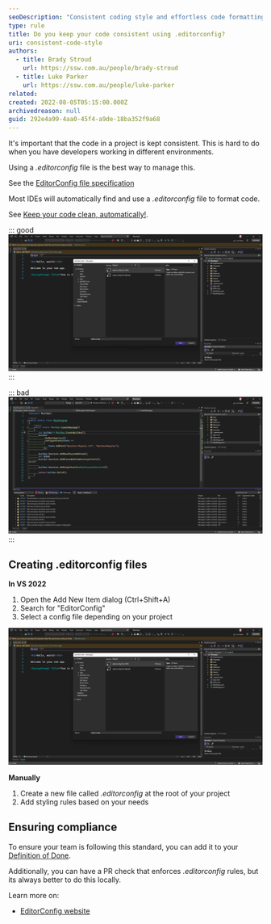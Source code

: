 ```yaml
---
seoDescription: "Consistent coding style and effortless code formatting with .editorconfig."
type: rule
title: Do you keep your code consistent using .editorconfig?
uri: consistent-code-style
authors:
  - title: Brady Stroud
    url: https://ssw.com.au/people/brady-stroud
  - title: Luke Parker
    url: https://ssw.com.au/people/luke-parker
related:
created: 2022-08-05T05:15:00.000Z
archivedreason: null
guid: 292e4a99-4aa0-45f4-a9de-18ba352f9a68
---
```


It's important that the code in a project is kept consistent. This is hard to do when you have developers working in different environments. 

Using a *.editorconfig* file is the best way to manage this.

<!--endintro-->

See the [EditorConfig file specification](https://spec.editorconfig.org)

Most IDEs will automatically find and use a *.editorconfig* file to format code.

See [Keep your code clean, automatically!](https://devblogs.microsoft.com/visualstudio/visual-studio-17-1-preview-2-is-now-available/#keep-your-code-clean-automatically).

::: good
![Good example - Project using a ".editorconfig" file](vs2022-add-editorconfig.png)
:::

::: bad
![Bad example - Project using StyleCop (old)](vs-2022-stylecop.png)
:::

## Creating **.editorconfig** files

**In VS 2022**
1. Open the Add New Item dialog (Ctrl+Shift+A)
2. Search for "EditorConfig"
3. Select a config file depending on your project

![Figure: Creating .editorconfig in VS 2022](vs2022-add-editorconfig.png)

**Manually**
1. Create a new file called *.editorconfig* at the root of your project
2. Add styling rules based on your needs

## Ensuring compliance
To ensure your team is following this standard, you can add it to your [Definition of Done](/definition-of-done).

Additionally, you can have a PR check that enforces *.editorconfig* rules, but its always better to do this locally.

Learn more on:
- [EditorConfig website](https://editorconfig.org)
